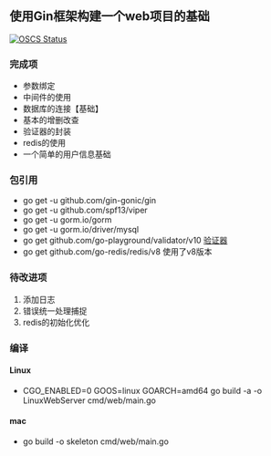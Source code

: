 ## 使用Gin框架构建一个web项目的基础

[![OSCS Status](https://www.oscs1024.com/platform/badge/MarkGaoGit/skeleton.svg?size=small)](https://www.oscs1024.com/project/MarkGaoGit/skeleton?ref=badge_small)


### 完成项
- 参数绑定
- 中间件的使用
- 数据库的连接【基础】
- 基本的增删改查
- 验证器的封装
- redis的使用
- 一个简单的用户信息基础

### 包引用
- go get -u github.com/gin-gonic/gin
- go get -u github.com/spf13/viper
- go get -u gorm.io/gorm
- go get -u gorm.io/driver/mysql 
- go get github.com/go-playground/validator/v10 [验证器](https://godoc.org/github.com/go-playground/validator)
- go get github.com/go-redis/redis/v8 使用了v8版本


### 待改进项
1. 添加日志
2. 错误统一处理捕捉
3. redis的初始化优化


### 编译
#### Linux 
- CGO_ENABLED=0 GOOS=linux GOARCH=amd64 go build -a -o LinuxWebServer cmd/web/main.go

#### mac
- go build -o skeleton cmd/web/main.go